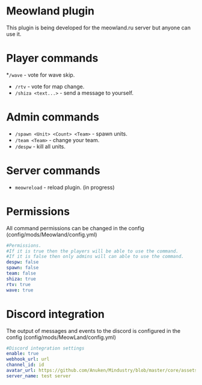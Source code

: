 # Meowland plugin

This plugin is being developed for the meowland.ru server but anyone can use it.
# Player commands

*`/wave` - vote for wave skip. 
* `/rtv` - vote for map change.
* `/shiza <text...>` - send a message to yourself. 

# Admin commands

* `/spawn <Unit> <Count> <Team>` - spawn units.
* `/team <Team>` - change your team.
* `/despw` - kill all units.

# Server commands

* `meowreload` - reload plugin. (in progress)
# Permissions

All command permissions can be changed in the config (config/mods/Meowland/config.yml)

```yml
#Permissions.
#If it is true then the players will be able to use the command.
#If it is false then only admins will can able to use the command.
despw: false
spawn: false
team: false
shiza: true
rtv: true
wave: true 
```

# Discord integration

The output of messages and events to the discord is configured in the config (config/mods/MeowLand/config.yml)
```yml
#Discord integration settings
enable: true
webhook_url: url
channel_id: id
avatar_url: https://github.com/Anuken/Mindustry/blob/master/core/assets-raw/sprites/units/corvus.png?raw=true
server_name: test server
```